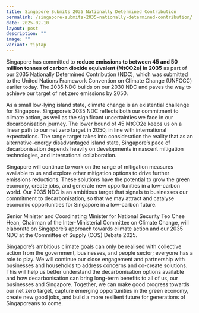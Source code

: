 ```yaml
---
title: Singapore Submits 2035 Nationally Determined Contribution
permalink: /singapore-submits-2035-nationally-determined-contribution/
date: 2025-02-10
layout: post
description: ""
image: ""
variant: tiptap
---
```

<p>Singapore has committed to <strong>reduce emissions to between 45 and 50 million tonnes of carbon dioxide equivalent (MtCO2e) in 2035</strong> as
part of our 2035 Nationally Determined Contribution (NDC), which was submitted
to the United Nations Framework Convention on Climate Change (UNFCCC) earlier
today. The 2035 NDC builds on our 2030 NDC and paves the way to achieve
our target of net zero emissions by 2050.</p>
<p>As a small low-lying island state, climate change is an existential challenge
for Singapore. Singapore’s 2035 NDC reflects both our commitment to climate
action, as well as the significant uncertainties we face in our decarbonisation
journey. The lower bound of 45 MtCO2e keeps us on a linear path to our
net zero target in 2050, in line with international expectations. The range
target takes into consideration the reality that as an alternative-energy
disadvantaged island state, Singapore’s pace of decarbonisation depends
heavily on developments in nascent mitigation technologies, and international
collaboration.</p>
<p>Singapore will continue to work on the range of mitigation measures available
to us and explore other mitigation options to drive further emissions reductions.
These solutions have the potential to grow the green economy, create jobs,
and generate new opportunities in a low-carbon world. Our 2035 NDC is an
ambitious target that signals to businesses our commitment to decarbonisation,
so that we may attract and catalyse economic opportunities for Singapore
in a low-carbon future.</p>
<p>Senior Minister and Coordinating Minister for National Security Teo Chee
Hean, Chairman of the Inter-Ministerial Committee on Climate Change, will
elaborate on Singapore’s approach towards climate action and our 2035 NDC
at the Committee of Supply (COS) Debate 2025.</p>
<p>Singapore’s ambitious climate goals can only be realised with collective
action from the government, businesses, and people sector; everyone has
a role to play. We will continue our close engagement and partnership with
businesses and households to address concerns and co-create solutions.
This will help us better understand the decarbonisation options available
and how decarbonisation can bring long-term benefits to all of us, our
businesses and Singapore. Together, we can make good progress towards our
net zero target, capture emerging opportunities in the green economy, create
new good jobs, and build a more resilient future for generations of Singaporeans
to come.</p>